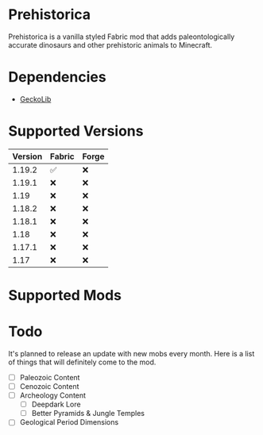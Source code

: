 # Prehistorica
Prehistorica is a vanilla styled Fabric mod that adds paleontologically accurate dinosaurs and other prehistoric animals to Minecraft.

# Dependencies
* [GeckoLib](https://www.curseforge.com/minecraft/mc-mods/geckolib)

# Supported Versions 
| Version  | Fabric   | Forge    |
|----------|----------|----------|
| 1.19.2   | ✅       | ❌       |
| 1.19.1   | ❌       | ❌       |
| 1.19     | ❌       | ❌       |
| 1.18.2   | ❌       | ❌       |
| 1.18.1   | ❌       | ❌       |
| 1.18     | ❌       | ❌       |
| 1.17.1   | ❌       | ❌       |
| 1.17     | ❌       | ❌       |

# Supported Mods

# Todo
It's planned to release an update with new mobs every month.  Here is a list of things that will definitely come to the mod.
- [ ] Paleozoic Content
- [ ] Cenozoic Content
- [ ] Archeology Content
  - [ ] Deepdark Lore
  - [ ] Better Pyramids & Jungle Temples
- [ ] Geological Period Dimensions
